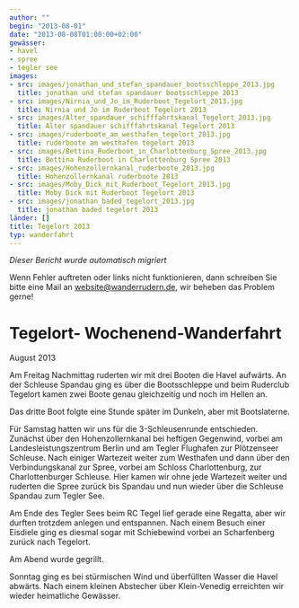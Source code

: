 ```yaml
---
author: ""
begin: "2013-08-01"
date: "2013-08-08T01:00:00+02:00"
gewässer:
- havel
- spree
- tegler see
images:
- src: images/jonathan_und_stefan_spandauer_bootsschleppe_2013.jpg
  title: jonathan und stefan spandauer bootsschleppe 2013
- src: images/Nirnia_und_Jo_im_Ruderboot_Tegelort_2013.jpg
  title: Nirnia und Jo im Ruderboot Tegelort 2013
- src: images/Alter_spandauer_schifffahrtskanal_Tegelort_2013.jpg
  title: Alter spandauer schifffahrtskanal Tegelort 2013
- src: images/ruderboote_am_westhafen_tegelort_2013.jpg
  title: ruderboote am westhafen tegelort 2013
- src: images/Bettina_Ruderboot_in_Charlottenburg_Spree_2013.jpg
  title: Bettina Ruderboot in Charlottenburg Spree 2013
- src: images/Hohenzollernkanal_ruderboote_2013.jpg
  title: Hohenzollernkanal ruderboote 2013
- src: images/Moby_Dick_mit_Ruderboot_Tegelort_2013.jpg
  title: Moby Dick mit Ruderboot Tegelort 2013
- src: images/jonathan_baded_tegelort_2013.jpg
  title: jonathan baded tegelort 2013
länder: []
title: Tegelort 2013
typ: wanderfahrt
---
```



*Dieser Bericht wurde automatisch migriert*

Wenn Fehler auftreten oder links nicht funktionieren, dann schreiben Sie bitte eine Mail an website@wanderrudern.de, wir beheben das Problem gerne!



# Tegelort- Wochenend-Wanderfahrt


August 2013

Am Freitag Nachmittag ruderten wir mit drei Booten die Havel aufwärts. An der Schleuse Spandau ging es über die Bootsschleppe und beim Ruderclub Tegelort kamen zwei Boote genau gleichzeitig und noch im Hellen an.

Das dritte Boot folgte eine Stunde später im Dunkeln, aber mit Bootslaterne.

Für Samstag hatten wir uns für die 3-Schleusenrunde entschieden. Zunächst über den Hohenzollernkanal bei heftigen Gegenwind, vorbei am Landesleistungszentrum Berlin und am Tegler Flughafen zur Plötzenseer Schleuse. Nach einiger Wartezeit weiter zum Westhafen und dann über den Verbindungskanal zur Spree, vorbei am Schloss Charlottenburg, zur Charlottenburger Schleuse. Hier kamen wir ohne jede Wartezeit weiter und ruderten die Spree zurück bis Spandau und nun wieder über die Schleuse Spandau zum Tegler See.

Am Ende des Tegler Sees beim RC Tegel lief gerade eine Regatta, aber wir durften trotzdem anlegen und entspannen. Nach einem Besuch einer Eisdiele ging es diesmal sogar mit Schiebewind vorbei an Scharfenberg zurück nach Tegelort.

Am Abend wurde gegrillt.

Sonntag ging es bei stürmischen Wind und überfüllten Wasser die Havel abwärts. Nach einem kleinen Abstecher über Klein-Venedig erreichten wir wieder heimatliche Gewässer.